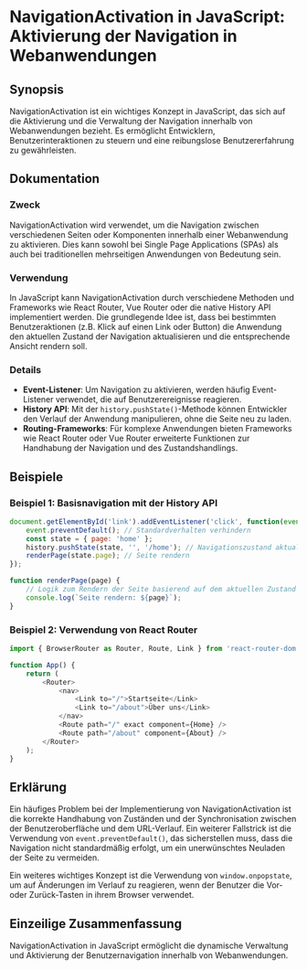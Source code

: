 <!--
Meta Description: # NavigationActivation in JavaScript: Aktivierung der Navigation in Webanwendungen ## Synopsis NavigationActivation ist ein wichtiges Konzept in JavaS...
Meta Keywords: die, der, router, und, von
-->

# NavigationActivation in JavaScript: Aktivierung der Navigation in Webanwendungen

## Synopsis
NavigationActivation ist ein wichtiges Konzept in JavaScript, das sich auf die Aktivierung und die Verwaltung der Navigation innerhalb von Webanwendungen bezieht. Es ermöglicht Entwicklern, Benutzerinteraktionen zu steuern und eine reibungslose Benutzererfahrung zu gewährleisten.

## Dokumentation
### Zweck
NavigationActivation wird verwendet, um die Navigation zwischen verschiedenen Seiten oder Komponenten innerhalb einer Webanwendung zu aktivieren. Dies kann sowohl bei Single Page Applications (SPAs) als auch bei traditionellen mehrseitigen Anwendungen von Bedeutung sein.

### Verwendung
In JavaScript kann NavigationActivation durch verschiedene Methoden und Frameworks wie React Router, Vue Router oder die native History API implementiert werden. Die grundlegende Idee ist, dass bei bestimmten Benutzeraktionen (z.B. Klick auf einen Link oder Button) die Anwendung den aktuellen Zustand der Navigation aktualisieren und die entsprechende Ansicht rendern soll.

### Details
- **Event-Listener**: Um Navigation zu aktivieren, werden häufig Event-Listener verwendet, die auf Benutzerereignisse reagieren.
- **History API**: Mit der `history.pushState()`-Methode können Entwickler den Verlauf der Anwendung manipulieren, ohne die Seite neu zu laden.
- **Routing-Frameworks**: Für komplexe Anwendungen bieten Frameworks wie React Router oder Vue Router erweiterte Funktionen zur Handhabung der Navigation und des Zustandshandlings.

## Beispiele
### Beispiel 1: Basisnavigation mit der History API
```javascript
document.getElementById('link').addEventListener('click', function(event) {
    event.preventDefault(); // Standardverhalten verhindern
    const state = { page: 'home' };
    history.pushState(state, '', '/home'); // Navigationszustand aktualisieren
    renderPage(state.page); // Seite rendern
});

function renderPage(page) {
    // Logik zum Rendern der Seite basierend auf dem aktuellen Zustand
    console.log(`Seite rendern: ${page}`);
}
```

### Beispiel 2: Verwendung von React Router
```javascript
import { BrowserRouter as Router, Route, Link } from 'react-router-dom';

function App() {
    return (
        <Router>
            <nav>
                <Link to="/">Startseite</Link>
                <Link to="/about">Über uns</Link>
            </nav>
            <Route path="/" exact component={Home} />
            <Route path="/about" component={About} />
        </Router>
    );
}
```

## Erklärung
Ein häufiges Problem bei der Implementierung von NavigationActivation ist die korrekte Handhabung von Zuständen und der Synchronisation zwischen der Benutzeroberfläche und dem URL-Verlauf. Ein weiterer Fallstrick ist die Verwendung von `event.preventDefault()`, das sicherstellen muss, dass die Navigation nicht standardmäßig erfolgt, um ein unerwünschtes Neuladen der Seite zu vermeiden.

Ein weiteres wichtiges Konzept ist die Verwendung von `window.onpopstate`, um auf Änderungen im Verlauf zu reagieren, wenn der Benutzer die Vor- oder Zurück-Tasten in ihrem Browser verwendet.

## Einzeilige Zusammenfassung
NavigationActivation in JavaScript ermöglicht die dynamische Verwaltung und Aktivierung der Benutzernavigation innerhalb von Webanwendungen.